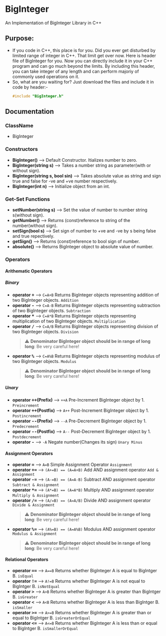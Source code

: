 # BigInteger

An Implementation of BigInteger Library in C++


## Purpose:

* If you code in C++, this place is for you. Did you ever get disturbed by limited range of integer in C++. That limit get over now. Here is header file of BigInteger for you. Now you can directly include it in your C++ program and can go much beyond the limits. By including this header, you can take integer of any length and can perform majoriy of commonly used operations on it.
* So, what are you waiting for? Just download the files and include it in code by header:-
    ```cpp
    #include "BigInteger.h"
    ```


## Documentation

### ClassName
* BigInteger

### Constructors

* **BigInteger()** --> Default Constructor. Itializes number to zero.
* **BigInteger(string s)** --> Takes a number string as parameter(with or without sign).
* **BigInteger(string s, bool sin)** --> Takes absolute value as string and sign true and false for -ve and +ve number respectively.
* **BigInteger(int n)** --> Initialize object from an int.

### Get-Set Functions

* **setNumber(string s)** --> Set the value of number to number string s(without sign).
* **getNumber()** --> Returns (const)reference to string of the number(without sign).
* **setSign(bool s)** --> Set sign of number to +ve and -ve by s being false and true repectively.
* **getSign()** --> Returns (const)reference to bool sign of number.
* **absolute()** --> Returns BigInteger object to absolute value of number.

### Operators

#### Arithematic Operators
##### Binary
* **operator <kbd>+</kbd>** --> `C=A+B` Returns BigInteger objects representing addition of two BigInteger objects. `Addition`
* **operator <kbd>-</kbd>** --> `C=A-B` Returns BigInteger objects representing subtraction of two BigInteger objects. `Subtraction`
* **operator <kbd>*</kbd>** --> `C=A*B` Returns BigInteger objects representing multiplication of two BigInteger objects. `Multiplication`
* **operator <kbd>/</kbd>** --> `C=A/B` Returns BigInteger objects representing division of two BigInteger objects. `Division`
  > :warning: **Denominator BigInteger object should be in range of long long**: Be very careful here!
* **operator <kbd>%</kbd>** --> `C=A%B` Returns BigInteger objects representing modulus of two BigInteger objects. `Modulus`
  > :warning: **Denominator BigInteger object should be in range of long long**: Be very careful here!

##### Unary
* **operator <kbd>++</kbd>(Prefix)** --> `++A` Pre-Increment BigInteger object by 1. `Preincrement`
* **operator <kbd>++</kbd>(Postfix)** --> `A++` Post-Increment BigInteger object by 1. `Postincrement`
* **operator <kbd>--</kbd>(Prefix)** --> `--A` Pre-Decrement BigInteger object by 1. `Predecrement`
* **operator <kbd>--</kbd>(Postfix)** --> `A--` Post-Decrement BigInteger object by 1. `Postdecrement`
* **operator <kbd>-</kbd>** --> `-A` Negate number(Changes its sign) `Unary Minus`


#### Assignment Operators
* **operator <kbd>=</kbd>** --> `A=B` Simple Assignment Operator `Assignment`
* **operator <kbd>+=</kbd>** --> `(A+=B) == (A=A+B)` Add AND assignment operator `Add & Assignment`
* **operator <kbd>-=</kbd>** --> `(A-=B) == (A=A-B)` Subtract AND assignment operator `Subtract & Assignment`
* **operator <kbd>*=</kbd>** --> `(A*=B) == (A=A*B)` Multiply AND assignment operator `Multiply & Assignment`
* **operator <kbd>/=</kbd>** --> `(A/=B) == (A=A/B)` Divide AND assignment operator `Divide & Assignment`
  > :warning: **Denominator BigInteger object should be in range of long long**: Be very careful here!
* **operator <kbd>%=</kbd>** --> `(A%=B) == (A=A%B)` Modulus AND assignment operator `Modulus & Assignment`
  > :warning: **Denominator BigInteger object should be in range of long long**: Be very careful here!


#### Relational Operators
* **operator <kbd>==</kbd>** --> `A==B` Returns whether BigInteger A is equal to BigIntger B. `isEqual`
* **operator <kbd>!=</kbd>** --> `A!=B` Returns whether BigInteger A is not equal to BigIntger B. `isNotEqual` 
* **operator <kbd>></kbd>** -->  `A>B` Returns whether BigInteger A is greater than BigIntger B. `isGreater`
* **operator <kbd><</kbd>** --> `A<B` Returns whether BigInteger A is less than BigIntger B. `isSmaller`
* **operator <kbd>>=</kbd>** --> `A>=B` Returns whether BigInteger A is greater than or equal to BigIntger B. `isGreaterOrEqual`
* **operator <kbd><=</kbd>** --> `A<=B` Returns whether BigInteger A is less than or equal to BigIntger B. `isSmallerOrEqual`
                                                                                                                                             
